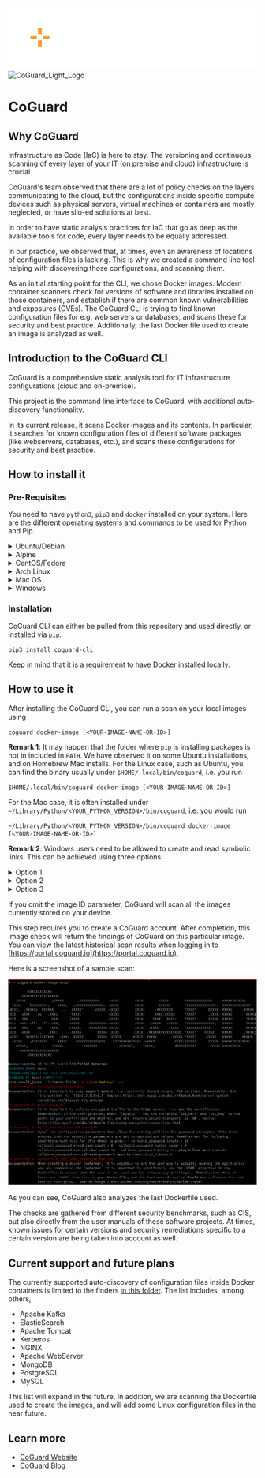 ![CoGuard Logo Dark](https://github.com/coguardio/coguard-cli/raw/master/logo_dark_mode.png#gh-dark-mode-only)![CoGuard_Light_Logo](https://github.com/coguardio/coguard-cli/raw/master/logo.png#gh-light-mode-only)

# CoGuard

## Why CoGuard

Infrastructure as Code (IaC) is here to stay. The versioning and
continuous scanning of every layer of your IT (on premise and cloud)
infrastructure is crucial.

CoGuard's team observed that there are a lot of policy checks on the layers
communicating to the cloud, but the configurations inside specific
compute devices such as physical servers, virtual machines or
containers are mostly neglected, or have silo-ed solutions at best.

In order to have static analysis practices for IaC that go as deep as
the available tools for code, every layer needs to be equally addressed.

In our practice, we observed that, at times, even an awareness of
locations of configuration files is lacking. This is why we created a
command line tool helping with discovering those configurations, and
scanning them.

As an initial starting point for the CLI, we chose Docker images. Modern
container scanners check for versions of software and libraries
installed on those containers, and establish if there are common known
vulnerabilities and exposures (CVEs). The
CoGuard CLI is trying to find known configuration files for e.g. web
servers or databases, and scans these for security and best practice.
Additionally, the last Docker file used to create an image is analyzed
as well.

## Introduction to the CoGuard CLI

CoGuard is a comprehensive static analysis tool for IT infrastructure
configurations (cloud and on-premise).

This project is the command line interface to CoGuard, with additional
auto-discovery functionality.

In its current release, it scans Docker images and its contents.
In particular, it searches for known configuration files of different
software packages (like webservers, databases, etc.), and scans these
configurations for security and best practice.

## How to install it

### Pre-Requisites

You need to have `python3`, `pip3` and `docker` installed on your system.
Here are the different operating systems and commands to be used for Python and Pip.

<details>
<summary>Ubuntu/Debian</summary>

```shell
sudo apt install -y python3 python3-pip
```
</details>

<details>
<summary>Alpine</summary>

```shell
apk add python3 py3-pip
```
</details>

<details>
<summary>CentOS/Fedora</summary>

```shell
sudo yum install -y python3 python3-pip
```
</details>

<details>
<summary>Arch Linux</summary>

```shell
sudo pacman -S python python-pip
```
</details>

<details>
<summary>Mac OS</summary>
Assuming you are using [Homebrew](https://brew.sh), you have to run

```shell
brew install python3
```
</details>

<details>
<summary>Windows</summary>

Download Python3 for Windows using [this link](https://www.python.org/downloads/windows/), and
install it.

</details>

### Installation

CoGuard CLI can either be pulled from this repository and used
directly, or installed via `pip`:

```shell
pip3 install coguard-cli
```

Keep in mind that it is a requirement to have Docker installed locally.

## How to use it

After installing the CoGuard CLI, you can run a scan on your local images
using

```shell
coguard docker-image [<YOUR-IMAGE-NAME-OR-ID>]
```

**Remark 1**: It may happen that the folder where `pip` is installing packages is not
in included in `PATH`. We have observed it on some Ubuntu installations, and on
Homebrew Mac installs. For the Linux case, such as Ubuntu,
you can find the binary usually under `$HOME/.local/bin/coguard`, i.e. you run
```shell
$HOME/.local/bin/coguard docker-image [<YOUR-IMAGE-NAME-OR-ID>]
```
For the Mac case, it is often installed under `~/Library/Python/<YOUR_PYTHON_VERSION>/bin/coguard`, i.e. you would run
```shell
~/Library/Python/<YOUR_PYTHON_VERSION>/bin/coguard docker-image [<YOUR-IMAGE-NAME-OR-ID>]
```

**Remark 2**: Windows users need to be allowed to create and read symbolic links.
This can be achieved using three options:
<details>
<summary>Option 1</summary>
1. Run the CoGuard execution as admin temporarily. This can be achieved by opening the
   PowerShell or command prompt as administrative user (right click on the icon),
   or by issuing the command
   ```shell
   Start-Process powershell -Verb runAs
   ```
   inside an already open command/Powershell window.
</details>
<details>
<summary>Option 2</summary>
2. Run Windows in Developer Mode (instructions on how to run Windows as a developer can
   be found [here](https://docs.microsoft.com/en-us/gaming/game-bar/guide/developer-mode)).
</details>
<details>
<summary>Option 3</summary>
3. Run CoGuard on a Linux virtual machine, e.g. using the Windows subsystem for Linux.
   This is commonly installed with Docker Desktop for Windows. If you do not have it installed,
   then installation instructions can be found
   [here](https://docs.microsoft.com/en-us/windows/wsl/install).
   The installation steps for CoGuard using WSL are equivalent to the pre-requisites
   and installation steps described for Linux (dependent on the distribution you choose).
</details>


If you omit the image ID parameter, CoGuard will scan all the images currently
stored on your device.

This step requires you to create a CoGuard account.
After completion, this image check will return the findings of CoGuard
on this particular image. You can view the latest historical scan results
when logging in to [https://portal.coguard.io](https://portal.coguard.io).

Here is a screenshot of a sample scan:

![](./screenshot.png)

As you can see, CoGuard also analyzes the last Dockerfile used.

The checks are gathered from different security benchmarks, such as CIS, but also
directly from the user manuals of these software projects. At times, known issues for
certain versions and security remediations specific to a certain version are being taken
into account as well.

## Current support and future plans

The currently supported auto-discovery of configuration files inside
Docker containers is limited to the finders
[in this folder](https://github.com/coguardio/coguard-cli/tree/master/src/coguard_cli/image_check/config_file_finders).
The list includes, among others,

- Apache Kafka
- ElasticSearch
- Apache Tomcat
- Kerberos
- NGINX
- Apache WebServer
- MongoDB
- PostgreSQL
- MySQL

This list
will expand in the future. In addition, we are scanning the
Dockerfile used to create the images, and will add some Linux
configuration files in the near future.

## Learn more

- [CoGuard Website](https://www.coguard.io)
- [CoGuard Blog](https://www.coguard.io/blog)
